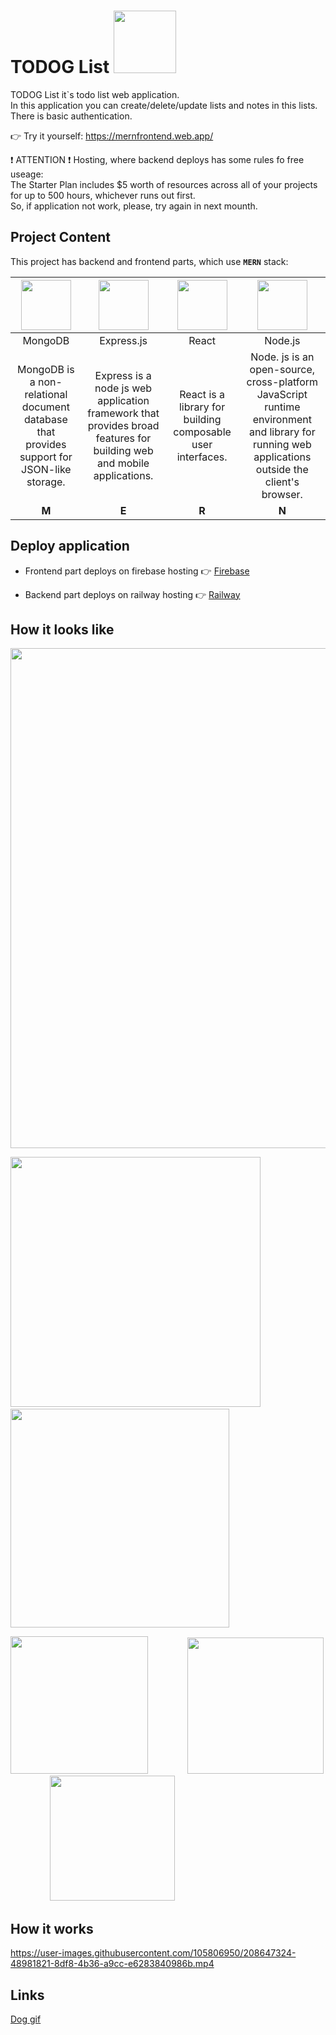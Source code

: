 # TODOG List <img src="https://user-images.githubusercontent.com/105806950/207606295-5b042f22-db15-46cd-9531-a742e5afb5c2.gif" width="100">
TODOG List it`s todo list web application.<br>In this application you can create/delete/update lists and notes in this lists.<br>There is basic authentication.

👉 Try it yourself: https://mernfrontend.web.app/

❗ ATTENTION ❗  Hosting, where backend deploys has some rules fo free useage:<br>
The Starter Plan includes $5 worth of resources across all of your projects for up to 500 hours, whichever runs out first.<br>
So, if application not work, please, try again in next mounth.


## Project Content

This project has backend and frontend parts, which use **`MERN`** stack:


| <img src="https://user-images.githubusercontent.com/105806950/207614515-5ab720ab-78c4-4d10-9a7b-2e927b1babb5.png" width="80">       | <img src="https://assets.website-files.com/61ca3f775a79ec5f87fcf937/6202fcdee5ee8636a145a41b_1234.png" width="80">               | <img src="https://user-images.githubusercontent.com/105806950/207611822-8d8a5fc7-f4db-42a9-8f0e-7e39b6cab8b1.png" width="80"> | <img src="https://user-images.githubusercontent.com/105806950/207616509-114ec07c-af03-4572-91f5-515f4d5b6850.png" width="80"> |
|:-------------:|:-------------:|:-------------:|:-------------:|
|MongoDB|Express.js|React|Node.js|
|MongoDB is a non-relational document database that provides support for JSON-like storage.|Express is a node js web application framework that provides broad features for building web and mobile applications.|React is a library for building composable user interfaces.|Node. js is an open-source, cross-platform JavaScript runtime environment and library for running web applications outside the client's browser.|
|**M**|**E**|**R**|**N**|

## Deploy application

+ Frontend part deploys on firebase hosting 👉 [Firebase](https://firebase.google.com/?gclid=Cj0KCQiAqOucBhDrARIsAPCQL1YRcMFrokBmrusViaBMurlHbLidRjqR2nG9D5ldwAhPxJXREzebFDsaAkjYEALw_wcB&gclsrc=aw.ds)

+ Backend part deploys on railway hosting 👉 [Railway](https://railway.app/)


## How it looks like

<img src="https://user-images.githubusercontent.com/105806950/208628031-d1d3af3f-067b-406e-aced-f70051a5bb0f.png" width="800">



<img src="https://user-images.githubusercontent.com/105806950/208625880-5370fb68-bbce-4339-a292-3fa59aff2af9.png" width="400">&nbsp;&nbsp;&nbsp;&nbsp;&nbsp;&nbsp;&nbsp;<img src="https://user-images.githubusercontent.com/105806950/208625978-ed8e1ee6-2b57-4493-9329-59b3fc5130ac.png" width="350">

<img src="https://user-images.githubusercontent.com/105806950/208623048-69269894-6b98-4222-9a8b-6e8aeea98d75.png" width="220">&nbsp;&nbsp;&nbsp;&nbsp;&nbsp;&nbsp;&nbsp;&nbsp;&nbsp;&nbsp;&nbsp;&nbsp;&nbsp;&nbsp;&nbsp;&nbsp;<img src="https://user-images.githubusercontent.com/105806950/208644335-c1a6a712-952f-4b5e-b176-fee161ebbaab.png" width="218">&nbsp;&nbsp;&nbsp;&nbsp;&nbsp;&nbsp;&nbsp;&nbsp;&nbsp;&nbsp;&nbsp;&nbsp;&nbsp;&nbsp;&nbsp;&nbsp;<img src="https://user-images.githubusercontent.com/105806950/208626648-9e224029-b7e1-4521-842d-df22c3033223.png" width="200">








## How it works




https://user-images.githubusercontent.com/105806950/208647324-48981821-8df8-4b36-a9cc-e6283840986b.mp4


## Links

[Dog gif](https://www.flaticon.com/ru/free-animated-icon/dog_8270876?term=%D1%81%D0%BE%D0%B1%D0%B0%D0%BA%D0%B0&page=1&position=2&page=1&position=2&related_id=8270876&origin=search)





